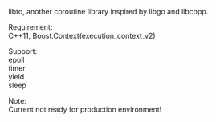 libto, another coroutine library inspired by libgo and libcopp.   

Requirement:   
C++11, Boost.Context(execution_context_v2)   

Support:    
epoll   
timer   
yield   
sleep    

Note:   
Current not ready for production environment!   

